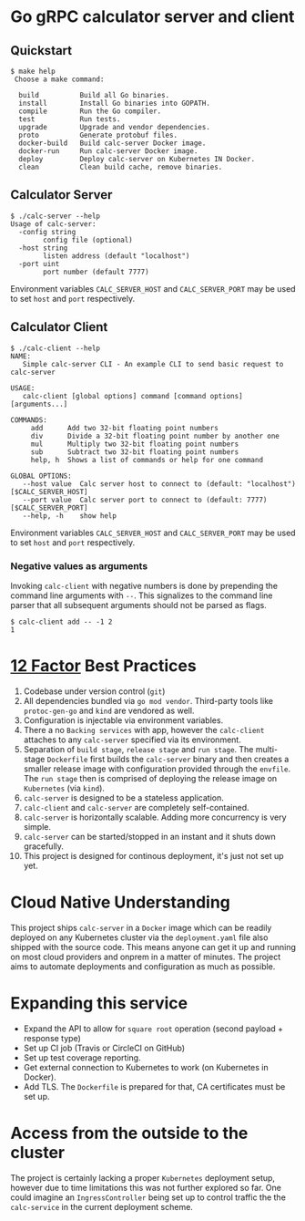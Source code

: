 # Go gRPC calculator server and client

## Quickstart

```
$ make help
 Choose a make command:

  build          Build all Go binaries.
  install        Install Go binaries into GOPATH.
  compile        Run the Go compiler.
  test           Run tests.
  upgrade        Upgrade and vendor dependencies.
  proto          Generate protobuf files.
  docker-build   Build calc-server Docker image.
  docker-run     Run calc-server Docker image.
  deploy         Deploy calc-server on Kubernetes IN Docker.
  clean          Clean build cache, remove binaries.
```

## Calculator Server

```
$ ./calc-server --help
Usage of calc-server:
  -config string
    	config file (optional)
  -host string
    	listen address (default "localhost")
  -port uint
    	port number (default 7777)
```

Environment variables `CALC_SERVER_HOST` and `CALC_SERVER_PORT` may be used to set `host` and `port` respectively.

## Calculator Client

```
$ ./calc-client --help
NAME:
   Simple calc-server CLI - An example CLI to send basic request to calc-server

USAGE:
   calc-client [global options] command [command options] [arguments...]

COMMANDS:
     add      Add two 32-bit floating point numbers
     div      Divide a 32-bit floating point number by another one
     mul      Multiply two 32-bit floating point numbers
     sub      Subtract two 32-bit floating point numbers
     help, h  Shows a list of commands or help for one command

GLOBAL OPTIONS:
   --host value  Calc server host to connect to (default: "localhost") [$CALC_SERVER_HOST]
   --port value  Calc server port to connect to (default: 7777) [$CALC_SERVER_PORT]
   --help, -h    show help
```

Environment variables `CALC_SERVER_HOST` and `CALC_SERVER_PORT` may be used to set `host` and `port` respectively.

### Negative values as arguments

Invoking `calc-client` with negative numbers is done by prepending the command line arguments with `--`.
This signalizes to the command line parser that all subsequent arguments should not be parsed as flags.

```
$ calc-client add -- -1 2
1
```

# [12 Factor](https://12factor.net/) Best Practices

1. Codebase under version control (`git`)
2. All dependencies bundled via `go mod vendor`. Third-party tools like `protoc-gen-go` and `kind` are vendored as well.
3. Configuration is injectable via environment variables.
4. There a no `Backing services` with app, however the `calc-client` attaches to any `calc-server` specified via its environment.
5. Separation of `build stage`, `release stage` and `run stage`. The multi-stage `Dockerfile` first builds the `calc-server` binary and then creates a smaller release image with configuration provided through the `envfile`. The `run stage` then is comprised of deploying the release image on `Kubernetes` (via `kind`).
6. `calc-server` is designed to be a stateless application.
7. `calc-client` and `calc-server` are completely self-contained.
8. `calc-server` is horizontally scalable. Adding more concurrency is very simple.
9. `calc-server` can be started/stopped in an instant and it shuts down gracefully.
10. This project is designed for continous deployment, it's just not set up yet.

# Cloud Native Understanding

This project ships `calc-server` in a `Docker` image which can be readily deployed on any Kubernetes cluster via the `deployment.yaml` file also shipped with the source code. This means anyone can get it up and running on most cloud providers and onprem in a matter of minutes. The project aims to automate deployments and configuration as much as possible.

# Expanding this service

* Expand the API to allow for `square root` operation (second payload + response type)
* Set up CI job (Travis or CircleCI on GitHub)
* Set up test coverage reporting.
* Get external connection to Kubernetes to work (on Kubernetes in Docker).
* Add TLS. The `Dockerfile` is prepared for that, CA certificates must be set up.

# Access from the outside to the cluster

The project is certainly lacking a proper `Kubernetes` deployment setup, however due to time limitations this was not further explored so far. One could imagine an `IngressController` being set up to control traffic the the `calc-service` in the current deployment scheme.
